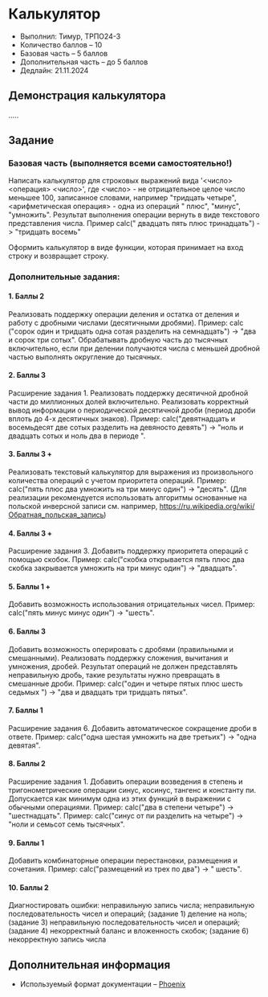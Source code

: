 # Калькулятор

- Выполнил: Тимур, ТРПО24-3
- Количество баллов – 10
- Базовая часть – 5 баллов
- Дополнительная часть – до 5 баллов
- Дедлайн: 21.11.2024

## Демонстрация калькулятора

..... 

## Задание

### Базовая часть (выполняется всеми самостоятельно!)

Написать калькулятор для строковых выражений вида '<число> <операция> <число>', где <число> - не отрицательное целое
число меньшее 100, записанное словами, например "тридцать четыре", <арифметическая операция> - одна из операций "
плюс", "минус", "умножить". Результат выполнения операции вернуть в виде текстового представления числа. Пример calc("
двадцать пять плюс тринадцать") -> "тридцать восемь"

Оформить калькулятор в виде функции, которая принимает на вход строку и возвращает строку.

### Дополнительные задания:

#### 1. Баллы 2

Реализовать поддержку операции деления и остатка от деления и работу с дробными числами (десятичными дробями). Пример:
calc ("сорок один и тридцать одна сотая разделить на семнадцать") -> "два и сорок три сотых". Обрабатывать дробную часть
до тысячных включительно, если при делении получаются числа с меньшей дробной частью выполнять округление до тысячных.

#### 2. Баллы 3

Расширение задания 1. Реализовать поддержку десятичной дробной части до миллионных долей включительно. Реализовать
корректный вывод информации о периодической десятичной дроби (период дроби вплоть до 4-х десятичных знаков). Пример:
calc("девятнадцать и восемьдесят две сотых разделить на девяносто девять") -> "ноль и двадцать сотых и ноль два в
периоде ".

#### 3. Баллы 3 +

Реализовать текстовый калькулятор для выражения из произвольного количества операций с учетом приоритета операций.
Пример: calc("пять плюс два умножить на три минус один") -> "десять". (Для реализации рекомендуется использовать
алгоритмы основанные на польской инверсной записи см.
например, https://ru.wikipedia.org/wiki/Обратная_польская_запись)

#### 4. Баллы 3 +

Расширение задания 3. Добавить поддержку приоритета операций с помощью скобок. Пример: calc("скобка открывается пять
плюс два скобка закрывается умножить на три минус один") -> "двадцать".

#### 5. Баллы 1 +

Добавить возможность использования отрицательных чисел. Пример: calc("пять минус минус один") -> "шесть".

#### 6. Баллы 3

Добавить возможность оперировать с дробями (правильными и смешанными). Реализовать поддержку сложения, вычитания и
умножения, дробей. Результат операций не должен представлять неправильную дробь, такие результаты нужно превращать в
смешанные дроби. Пример: calc("один и четыре пятых плюс шесть седьмых ") -> "два и двадцать три тридцать пятых".

#### 7. Баллы 1

Расширение задания 6. Добавить автоматическое сокращение дроби в ответе. Пример: calc("одна шестая умножить на две
третьих") -> "одна девятая".

#### 8. Баллы 2

Расширение задания 1. Добавить операции возведения в степень и тригонометрические операции синус, косинус, тангенс и
константу пи. Допускается как минимум одна из этих функций в выражении с обычными операциями. Пример: calc("два в
степени четыре") -> "шестнадцать". Пример: calc("синус от пи разделить на четыре") -> "ноли и семьсот семь тысячных".

#### 9. Баллы 1

Добавить комбинаторные операции перестановки, размещения и сочетания. Пример: calc("размещений из трех по два") -> "
шесть".

#### 10. Баллы 2

Диагностировать ошибки: неправильную запись числа; неправильную последовательность чисел и операций; (задание 1) деление
на ноль; (задание 3) неправильную последовательность чисел и операций; (задание 4) некорректный баланс и вложенность
скобок; (задание 6) некорректную запись числа

## Дополнительная информация

- Используемый формат документации – [Phoenix](https://docs.wxpython.org/DocstringsGuidelines.html)
